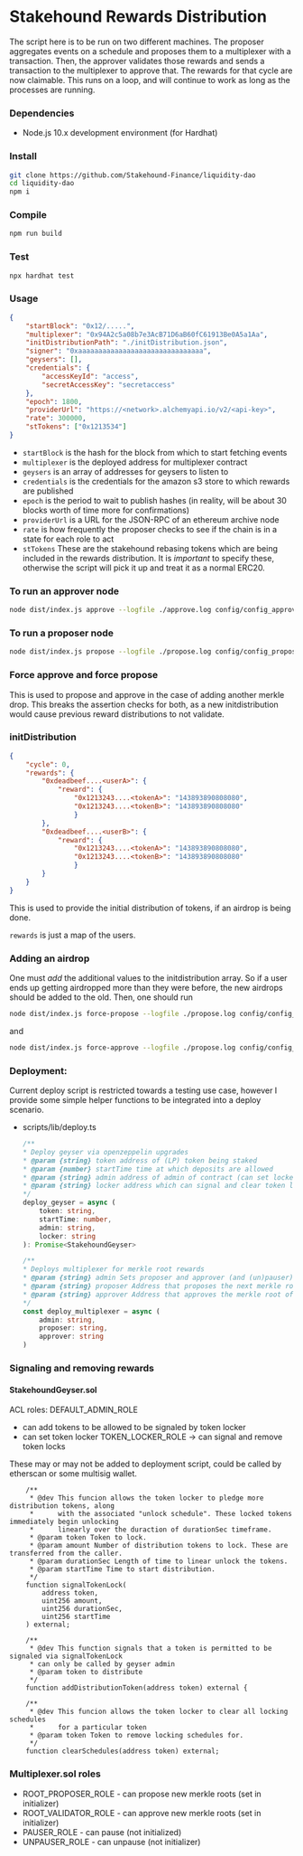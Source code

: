# Stakehound Rewards Distribution

The script here is to be run on two different machines. The proposer aggregates events on a schedule and proposes them to a multiplexer with a transaction.
Then, the approver validates those rewards and sends a transaction to the multiplexer to approve that. The rewards for that cycle are now claimable.
This runs on a loop, and will continue to work as long as the processes are running.

### Dependencies

-   Node.js 10.x development environment (for Hardhat)

### Install

```bash
git clone https://github.com/Stakehound-Finance/liquidity-dao
cd liquidity-dao
npm i
```

### Compile

```bash
npm run build
```

### Test

```bash
npx hardhat test
```

### Usage

```json
{
    "startBlock": "0x12/.....",
    "multiplexer": "0x94A2c5a08b7e3AcB71D6aB60fC61913Be0A5a1Aa",
    "initDistributionPath": "./initDistribution.json",
    "signer": "0xaaaaaaaaaaaaaaaaaaaaaaaaaaaaaaa",
    "geysers": [],
    "credentials": {
        "accessKeyId": "access",
        "secretAccessKey": "secretaccess"
    },
    "epoch": 1800,
    "providerUrl": "https://<network>.alchemyapi.io/v2/<api-key>",
    "rate": 300000,
    "stTokens": ["0x1213534"]
}
```

- `startBlock` is the hash for the block from which to start fetching events
- `multiplexer` is the deployed address for multiplexer contract
- `geysers` is an array of addresses for geysers to listen to
- `credentials` is the credentials for the amazon s3 store to which rewards are published
- `epoch` is the period to wait to publish hashes (in reality, will be about 30 blocks worth of time more for confirmations)
- `providerUrl` is a URL for the JSON-RPC of an ethereum archive node
- `rate` is how frequently the proposer checks to see if the chain is in a state for each role to act
- `stTokens` These are the stakehound rebasing tokens which are being included in the rewards distribution. It is *important* to specify these, otherwise the script will pick it up and
treat it as a normal ERC20.


### To run an approver node

```bash
node dist/index.js approve --logfile ./approve.log config/config_approver.json
```

### To run a proposer node

```bash
node dist/index.js propose --logfile ./propose.log config/config_proposer.json
```

### Force approve and force propose
This is used to propose and approve in the case of adding another merkle drop. This breaks the assertion checks for both, as a new initdistribution would cause
previous reward distributions to not validate.

### initDistribution

```json
{
    "cycle": 0,
    "rewards": {
        "0xdeadbeef....<userA>": {
            "reward": { 
                "0x1213243....<tokenA>": "143893890808080",
                "0x1213243....<tokenB>": "143893890808080"
                }
        },
        "0xdeadbeef....<userB>": {
            "reward": { 
                "0x1213243....<tokenA>": "143893890808080",
                "0x1213243....<tokenB>": "143893890808080"
                }
        }
    }
}
```

This is used to provide the initial distribution of tokens, if an airdrop is being done.

`rewards` is just a map of the users.


### Adding an airdrop
One must *add* the additional values to the initdistribution array. So if a user ends up getting airdropped more than they were before,
the new airdrops should be added to the old.
Then, one should run

```bash
node dist/index.js force-propose --logfile ./propose.log config/config_proposer.json
```

and

```bash
node dist/index.js force-approve --logfile ./propose.log config/config_proposer.json
```

### Deployment:
Current deploy script is restricted towards a testing use case, however I provide some
simple helper functions to be integrated into a deploy scenario.
- scripts/lib/deploy.ts
    ```ts
    /**
    * Deploy geyser via openzeppelin upgrades
    * @param {string} token address of (LP) token being staked
    * @param {number} startTime time at which deposits are allowed
    * @param {string} admin address of admin of contract (can set locker address)
    * @param {string} locker address which can signal and clear token locks
    */
    deploy_geyser = async (
        token: string,
        startTime: number,
        admin: string,
        locker: string
    ): Promise<StakehoundGeyser>
    ```

    ```ts
    /**
    * Deploys multiplexer for merkle root rewards
    * @param {string} admin Sets proposer and approver (and (un)pauser) roles
    * @param {string} proposer Address that proposes the next merkle root
    * @param {string} approver Address that approves the merkle root of proposer
    */
    const deploy_multiplexer = async (
        admin: string,
        proposer: string,
        approver: string
    )
    ```

### Signaling and removing rewards

#### StakehoundGeyser.sol

ACL roles:
DEFAULT_ADMIN_ROLE
- can add tokens to be allowed to be signaled by token locker
- can set token locker
TOKEN_LOCKER_ROLE -> can signal and remove token locks

These may or may not be added to deployment script, could be called by etherscan or some
multisig wallet.

```sol
    /**
     * @dev This funcion allows the token locker to pledge more distribution tokens, along
     *      with the associated "unlock schedule". These locked tokens immediately begin unlocking
     *      linearly over the duraction of durationSec timeframe.
     * @param token Token to lock.
     * @param amount Number of distribution tokens to lock. These are transferred from the caller.
     * @param durationSec Length of time to linear unlock the tokens.
     * @param startTime Time to start distribution.
     */
    function signalTokenLock(
        address token,
        uint256 amount,
        uint256 durationSec,
        uint256 startTime
    ) external;

    /**
     * @dev This function signals that a token is permitted to be signaled via signalTokenLock
     * can only be called by geyser admin
     * @param token to distribute
     */
    function addDistributionToken(address token) external {

    /**
     * @dev This funcion allows the token locker to clear all locking schedules
     *      for a particular token
     * @param token Token to remove locking schedules for.
     */
    function clearSchedules(address token) external;
```


### Multiplexer.sol roles
- ROOT_PROPOSER_ROLE - can propose new merkle roots (set in initializer)
- ROOT_VALIDATOR_ROLE - can approve new merkle roots (set in initializer)
- PAUSER_ROLE - can pause (not initialized)
- UNPAUSER_ROLE - can unpause (not initializer)
